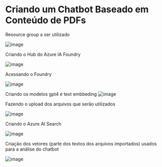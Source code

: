 # Criando um Chatbot Baseado em Conteúdo de PDFs

Resource group a ser utilizado

![image](https://github.com/user-attachments/assets/d4ce58d4-a82b-4c6d-bc40-92ed03b1bc8d)



Criando o Hub do Azure IA Foundry

![image](https://github.com/user-attachments/assets/9d03d8b2-43d3-4828-9177-c63f9c9c34f4)


Acessando o Foundry

![image](https://github.com/user-attachments/assets/9d484d36-e601-4087-8b0d-fc651f32257a)


Criando os modelos gpt4 e text embbeding
![image](https://github.com/user-attachments/assets/04e620f0-4c26-4419-9d90-4387b9ec2795)


Fazendo o upload dos arquivos que serão utilizados

![image](https://github.com/user-attachments/assets/fbe297ac-bbe4-4f6e-a291-49c06c11fc17)


Criando o Azure AI Search

![image](https://github.com/user-attachments/assets/24a724d2-3aa9-497d-b256-8a0d3eb6250d)

Criação dos vetores (parte dos textos dos arquivos importados) usados para a análise do chatbot

![image](https://github.com/user-attachments/assets/59247488-58d8-4db9-b3c4-3ee6bca0d4e2)


